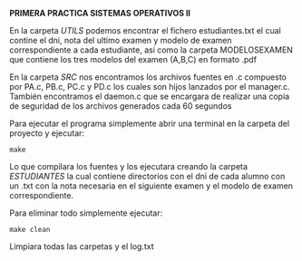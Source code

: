 **PRIMERA PRACTICA SISTEMAS OPERATIVOS II**

En la carpeta _UTILS_ podemos encontrar el fichero estudiantes.txt el cual contine el dni, nota del ultimo examen y modelo de examen correspondiente a cada estudiante, asi como la carpeta MODELOSEXAMEN que contiene los tres modelos del examen (A,B,C) en formato .pdf

En la carpeta _SRC_ nos encontramos los archivos fuentes en .c compuesto por PA.c, PB.c, PC.c y PD.c los cuales son hijos lanzados por el manager.c. También encontramos el daemon.c que se encargara de realizar una copia de seguridad de los archivos generados cada 60 segundos 

Para ejecutar el programa simplemente abrir una terminal en la carpeta del proyecto y ejecutar: 
 ```
make
```
Lo que compilara los fuentes y los ejecutara creando la carpeta _ESTUDIANTES_ la cual contiene directorios con el dni de cada alumno con un .txt con la nota necesaria en el siguiente examen y el modelo de examen correspondiente.

Para eliminar todo simplemente ejecutar: 
```
make clean
```

Limpiara todas las carpetas y el log.txt
